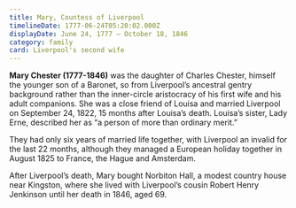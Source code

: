 ```yaml
---
title: Mary, Countess of Liverpool
timelineDate: 1777-06-24T05:20:02.000Z
displayDate: June 24, 1777 – October 18, 1846
category: family
card: Liverpool's second wife
---
```


**Mary Chester (1777-1846)** was the daughter of Charles Chester, himself the younger son of a Baronet, so from Liverpool’s ancestral gentry background rather than the inner-circle aristocracy of his first wife and his adult companions. She was a close friend of Louisa and married Liverpool on September 24, 1822, 15 months after Louisa’s death. Louisa’s sister, Lady Erne, described her as “a person of more than ordinary merit.”

They had only six years of married life together, with Liverpool an invalid for the last 22 months, although they managed a European holiday together in August 1825 to France, the Hague and Amsterdam.

After Liverpool’s death, Mary bought Norbiton Hall, a modest country house near Kingston, where she lived with Liverpool’s cousin Robert Henry Jenkinson until her death in 1846, aged 69.
